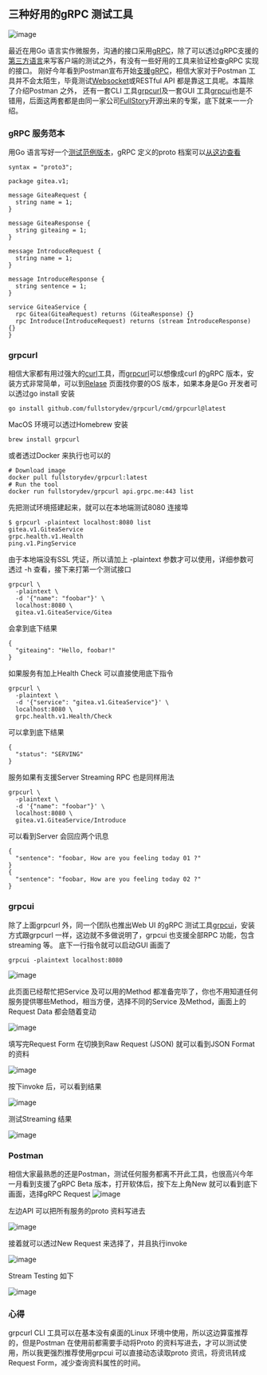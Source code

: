 ## 三种好用的gRPC 测试工具
![image](https://user-images.githubusercontent.com/6757408/189290554-78fb8e7c-426a-4179-bc2a-98bdc2085b49.png)

最近在用Go 语言实作微服务，沟通的接口采用[gRPC](https://grpc.io/)，除了可以透过gRPC支援的[第三方语言](https://grpc.io/docs/languages/)来写客户端的测试之外，有没有一些好用的工具来验证检查gRPC 实现的接口。
刚好今年看到Postman宣布开始[支援gRPC](https://blog.postman.com/postman-now-supports-grpc/)，相信大家对于Postman 工具并不会太陌生，毕竟测试[Websocket](https://blog.postman.com/postman-supports-websocket-apis/)或RESTful API 都是靠这工具呢。本篇除了介绍Postman 之外，
还有一套CLI 工具[grpcurl](https://github.com/fullstorydev/grpcurl)及一套GUI 工具[grpcui](https://github.com/fullstorydev/grpcui)也是不错用，后面这两套都是由同一家公司[FullStory](https://www.fullstory.com/blog/tag/engineering/)开源出来的专案，底下就来一一介绍。
### gRPC 服务范本
用Go 语言写好一个[测试范例版本](https://github.com/go-training/proto-go-sample)，gRPC 定义的proto 档案可以[从这边查看](https://github.com/go-training/proto-def-demo)
```
syntax = "proto3";

package gitea.v1;

message GiteaRequest {
  string name = 1;
}

message GiteaResponse {
  string giteaing = 1;
}

message IntroduceRequest {
  string name = 1;
}

message IntroduceResponse {
  string sentence = 1;
}

service GiteaService {
  rpc Gitea(GiteaRequest) returns (GiteaResponse) {}
  rpc Introduce(IntroduceRequest) returns (stream IntroduceResponse) {}
}
```
### grpcurl
相信大家都有用过强大的[curl](https://curl.se/)工具，而[grpcurl](https://github.com/fullstorydev/grpcurl)可以想像成curl 的gRPC 版本，安装方式非常简单，可以到[Relase](https://github.com/fullstorydev/grpcurl/releases) 页面找你要的OS 版本，如果本身是Go 开发者可以透过go install 安装
```
go install github.com/fullstorydev/grpcurl/cmd/grpcurl@latest
```
MacOS 环境可以透过Homebrew 安装
```
brew install grpcurl
```
或者透过Docker 来执行也可以的
```
# Download image
docker pull fullstorydev/grpcurl:latest
# Run the tool
docker run fullstorydev/grpcurl api.grpc.me:443 list
```
先把测试环境搭建起来，就可以在本地端测试8080 连接埠
```
$ grpcurl -plaintext localhost:8080 list
gitea.v1.GiteaService
grpc.health.v1.Health
ping.v1.PingService
```
由于本地端没有SSL 凭证，所以请加上 -plaintext 参数才可以使用，详细参数可透过 -h 查看，接下来打第一个测试接口
```
grpcurl \
  -plaintext \
  -d '{"name": "foobar"}' \
  localhost:8080 \
  gitea.v1.GiteaService/Gitea
```
会拿到底下结果
```
{
  "giteaing": "Hello, foobar!"
}
```
如果服务有加上Health Check 可以直接使用底下指令
```
grpcurl \
  -plaintext \
  -d '{"service": "gitea.v1.GiteaService"}' \
  localhost:8080 \
  grpc.health.v1.Health/Check
```
可以拿到底下结果
```
{
  "status": "SERVING"
}
```
服务如果有支援Server Streaming RPC 也是同样用法
```
grpcurl \
  -plaintext \
  -d '{"name": "foobar"}' \
  localhost:8080 \
  gitea.v1.GiteaService/Introduce
```
可以看到Server 会回应两个讯息
```
{
  "sentence": "foobar, How are you feeling today 01 ?"
}
{
  "sentence": "foobar, How are you feeling today 02 ?"
}
```
### grpcui
除了上面grpcurl 外，同一个团队也推出Web UI 的gRPC 测试工具[grpcui](https://github.com/fullstorydev/grpcui)，安装方式跟grpcurl 一样，这边就不多做说明了，grpcui 也支援全部RPC 功能，包含streaming 等。
底下一行指令就可以启动GUI 画面了
```
grpcui -plaintext localhost:8080
```
![image](https://user-images.githubusercontent.com/6757408/189292174-1af9938d-c095-49ff-bd62-4bdbd7e32e18.png)

此页面已经帮忙把Service 及可以用的Method 都准备完毕了，你也不用知道任何服务提供哪些Method，相当方便，选择不同的Service 及Method，画面上的Request Data 都会随着变动

![image](https://user-images.githubusercontent.com/6757408/189292241-e879f9d4-b948-4427-b621-cd6d7e475ac0.png)

填写完Request Form 在切换到Raw Request (JSON) 就可以看到JSON Format 的资料

![image](https://user-images.githubusercontent.com/6757408/189292341-63980564-ef3d-4813-a897-27fa05a184fc.png)

按下invoke 后，可以看到结果

![image](https://user-images.githubusercontent.com/6757408/189292403-9023b90e-312e-4650-9fe2-b889e0956413.png)

测试Streaming 结果

![image](https://user-images.githubusercontent.com/6757408/189292992-d0fdf70c-7289-452c-9a09-ce5aaef807f2.png)

### Postman
相信大家最熟悉的还是Postman，测试任何服务都离不开此工具，也很高兴今年一月看到支援了gRPC Beta 版本，打开软体后，按下左上角New 就可以看到底下画面，选择gRPC Request
![image](https://user-images.githubusercontent.com/6757408/189293113-1a09bf8d-deb5-4c82-ac55-4900123d1d78.png)

左边API 可以把所有服务的proto 资料写进去

![image](https://user-images.githubusercontent.com/6757408/189293190-b899ecfd-a451-4216-8d52-8c892bbb19e5.png)

接着就可以透过New Request 来选择了，并且执行invoke

![image](https://user-images.githubusercontent.com/6757408/189293269-4722650e-3a8f-4c28-95ab-ed609e13724b.png)

Stream Testing 如下

![image](https://user-images.githubusercontent.com/6757408/189293349-08fab62b-6bcc-4dc3-bd89-1f113af4b075.png)

### 心得
grpcurl CLI 工具可以在基本没有桌面的Linux 环境中使用，所以这边算蛮推荐的，但是Postman 在使用前都需要手动将Proto 的资料写进去，才可以测试使用，所以我更强烈推荐使用grpcui 
可以直接动态读取proto 资讯，将资讯转成Request Form，减少查询资料属性的时间。






